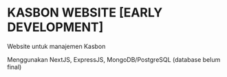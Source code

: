 # KASBON WEBSITE [EARLY DEVELOPMENT]

Website untuk manajemen Kasbon

Menggunakan NextJS, ExpressJS, MongoDB/PostgreSQL (database belum final)
